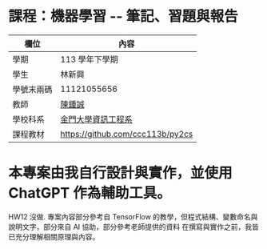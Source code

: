 # 課程：機器學習 --  筆記、習題與報告

欄位 | 內容
-----|--------
學期 | 113 學年下學期
學生 |  林新興
學號末兩碼 | 11121055656
教師 | [陳鍾誠](https://www.nqu.edu.tw/educsie/index.php?act=blog&code=list&ids=4)
學校科系 | [金門大學資訊工程系](https://www.nqu.edu.tw/educsie/index.php)
課程教材 | https://github.com/ccc113b/py2cs


# 本專案由我自行設計與實作，並使用 ChatGPT 作為輔助工具。
HW12 沒做. 專案內容部分參考自 TensorFlow 的教學，但程式結構、變數命名與說明文字，部分來自 AI 協助，部分參考老師提供的資料
在撰寫與實作之前，我皆已充分理解相關原理與內容。
